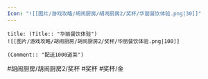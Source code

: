 ```yaml
---
Icon: "![[图片/游戏攻略/胡闹厨房/胡闹厨房2/奖杯/华丽餐饮体验.png|30]]"
---
```

```ad-common-gold-trophy
title: (Title:: "华丽餐饮体验")
![[图片/游戏攻略/胡闹厨房/胡闹厨房2/奖杯/华丽餐饮体验.png|100]]

(Comment:: "配送1000道菜")
```

#胡闹厨房/胡闹厨房2/奖杯 #奖杯 #奖杯/金
